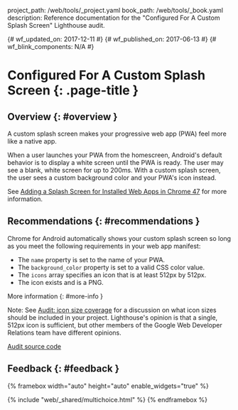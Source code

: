 project_path: /web/tools/_project.yaml
book_path: /web/tools/_book.yaml
description: Reference documentation for the "Configured For A Custom Splash Screen" Lighthouse audit.

{# wf_updated_on: 2017-12-11 #}
{# wf_published_on: 2017-06-13 #}
{# wf_blink_components: N/A #}

# Configured For A Custom Splash Screen  {: .page-title }

## Overview {: #overview }

A custom splash screen makes your progressive web app (PWA) feel more like a
native app.

When a user launches your PWA from the homescreen, Android's default behavior
is to display a white screen until the PWA is ready. The user may see a blank,
white screen for up to 200ms. With a custom splash screen, the user sees a
custom background color and your PWA's icon instead.

See [Adding a Splash Screen for Installed Web Apps in Chrome 47][splash]
for more information.

[splash]: /web/updates/2015/10/splashscreen

## Recommendations {: #recommendations }

Chrome for Android automatically shows your custom splash screen so long as
you meet the following requirements in your web app manifest:

* The `name` property is set to the name of your PWA.
* The `background_color` property is set to a valid CSS color value.
* The `icons` array specifies an icon that is at least 512px by 512px.
* The icon exists and is a PNG.

More information {: #more-info }

Note: See [Audit: icon size coverage][discuss] for a discussion on what icon
sizes should be included in your project. Lighthouse's opinion is that a
single, 512px icon is sufficient, but other members of the Google Web
Developer Relations team have different opinions.

[discuss]: https://github.com/GoogleChrome/lighthouse/issues/291

[Audit source code][src]

[src]: https://github.com/GoogleChrome/lighthouse/blob/master/lighthouse-core/audits/splash-screen.js

## Feedback {: #feedback }

{% framebox width="auto" height="auto" enable_widgets="true" %}
<script>
var label = 'Custom Splash Screen / Helpful';
var url = 'https://github.com/google/webfundamentals/issues/new?title=[' +
      label + ']';
var feedback = {
  "category": "Lighthouse",
  "choices": [
    {
      "button": {
        "text": "This Doc Was Helpful"
      },
      "response": "Thanks for the feedback.",
      "analytics": {
        "label": label
      }
    },
    {
      "button": {
        "text": "This Doc Was Not Helpful"
      },
      "response": 'Sorry to hear that. Please <a href="' + url +
          '" target="_blank">open a GitHub issue</a> and tell us how to ' +
          'make it better.',
      "analytics": {
        "label": label,
        "value": 0
      }
    }
  ]
};
</script>
{% include "web/_shared/multichoice.html" %}
{% endframebox %}
